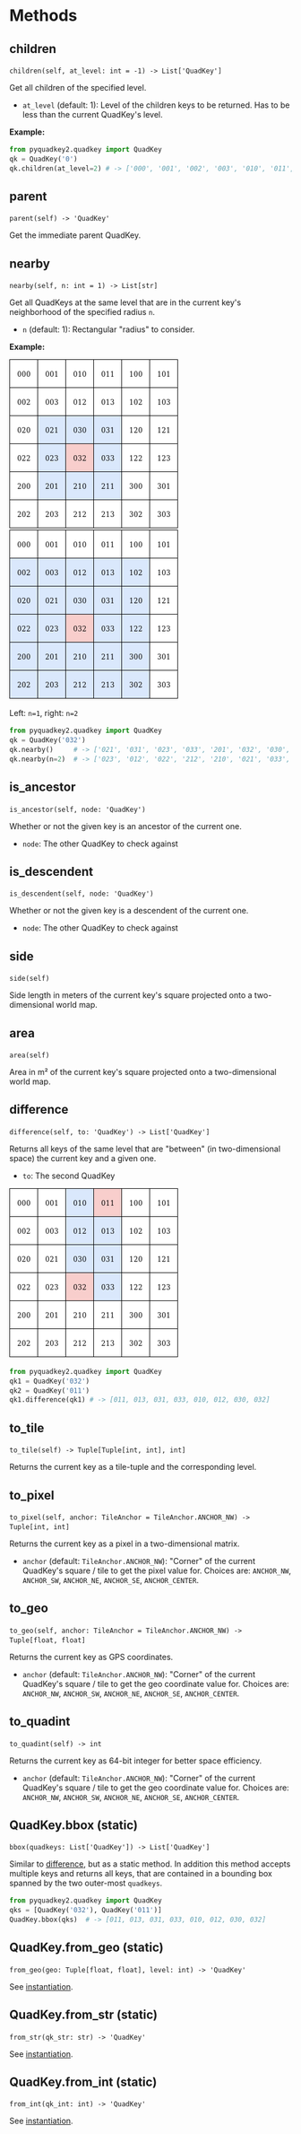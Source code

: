 # Methods

## children
`children(self, at_level: int = -1) -> List['QuadKey']`

Get all children of the specified level. 

* `at_level` (default: 1): Level of the children keys to be returned. Has to be less than the current QuadKey's level.

**Example:**
```python
from pyquadkey2.quadkey import QuadKey
qk = QuadKey('0')
qk.children(at_level=2) # -> ['000', '001', '002', '003', '010', '011', '012', '013', '020', '021', '022', '023', '030', '031', '032', '033']
```

## parent
`parent(self) -> 'QuadKey'`

Get the immediate parent QuadKey.

## nearby
`nearby(self, n: int = 1) -> List[str]`

Get all QuadKeys at the same level that are in the current key's neighborhood of the specified radius `n`.

* `n` (default: 1): Rectangular "radius" to consider.

**Example:**

![](img/pyquadkey_nearby_n1.png) ![](img/pyquadkey_nearby_n2.png)

Left: `n=1`, right: `n=2`

```python
from pyquadkey2.quadkey import QuadKey
qk = QuadKey('032')
qk.nearby()     # -> ['021', '031', '023', '033', '201', '032', '030', '211', '210']
qk.nearby(n=2)  # -> ['023', '012', '022', '212', '210', '021', '033', '300', '203', '200', '030', '102', '003', '031', '302', '201', '032', '202', '120', '213', '002', '013', '122', '211', '020']
```

## is_ancestor
`is_ancestor(self, node: 'QuadKey')`

Whether or not the given key is an ancestor of the current one.

* `node`: The other QuadKey to check against


## is_descendent
`is_descendent(self, node: 'QuadKey')`

Whether or not the given key is a descendent of the current one.

* `node`: The other QuadKey to check against


## side
`side(self)`

Side length in meters of the current key's square projected onto a two-dimensional world map. 

## area
`area(self)`

Area in m² of the current key's square projected onto a two-dimensional world map. 

## difference
`difference(self, to: 'QuadKey') -> List['QuadKey']`

Returns all keys of the same level that are "between" (in two-dimensional space) the current key and a given one.

* `to`: The second QuadKey

![](img/pyquadkey_difference.png)

```python
from pyquadkey2.quadkey import QuadKey
qk1 = QuadKey('032')
qk2 = QuadKey('011')
qk1.difference(qk1) # -> [011, 013, 031, 033, 010, 012, 030, 032]
```

## to_tile
`to_tile(self) -> Tuple[Tuple[int, int], int]`

Returns the current key as a tile-tuple and the corresponding level.

## to_pixel
`to_pixel(self, anchor: TileAnchor = TileAnchor.ANCHOR_NW) -> Tuple[int, int]`

Returns the current key as a pixel in a two-dimensional matrix.

* `anchor` (default: `TileAnchor.ANCHOR_NW`): "Corner" of the current QuadKey's square / tile to get the pixel value for. Choices are: `ANCHOR_NW`, `ANCHOR_SW`, `ANCHOR_NE`, `ANCHOR_SE`, `ANCHOR_CENTER`.

## to_geo
`to_geo(self, anchor: TileAnchor = TileAnchor.ANCHOR_NW) -> Tuple[float, float]`

Returns the current key as GPS coordinates.

* `anchor` (default: `TileAnchor.ANCHOR_NW`): "Corner" of the current QuadKey's square / tile to get the geo coordinate value for. Choices are: `ANCHOR_NW`, `ANCHOR_SW`, `ANCHOR_NE`, `ANCHOR_SE`, `ANCHOR_CENTER`.

## to_quadint
`to_quadint(self) -> int`

Returns the current key as 64-bit integer for better space efficiency.

* `anchor` (default: `TileAnchor.ANCHOR_NW`): "Corner" of the current QuadKey's square / tile to get the geo coordinate value for. Choices are: `ANCHOR_NW`, `ANCHOR_SW`, `ANCHOR_NE`, `ANCHOR_SE`, `ANCHOR_CENTER`.

## QuadKey.bbox (static)
`bbox(quadkeys: List['QuadKey']) -> List['QuadKey']`

Similar to [difference](#difference), but as a static method. In addition this method accepts multiple keys and returns all keys, that are contained in a bounding box spanned by the two outer-most `quadkeys`.

```python
from pyquadkey2.quadkey import QuadKey
qks = [QuadKey('032'), QuadKey('011')]
QuadKey.bbox(qks)  # -> [011, 013, 031, 033, 010, 012, 030, 032]
```  

## QuadKey.from_geo (static)
`from_geo(geo: Tuple[float, float], level: int) -> 'QuadKey'`

See [instantiation](/instantiation).

## QuadKey.from_str (static)
`from_str(qk_str: str) -> 'QuadKey'`

See [instantiation](/instantiation).

## QuadKey.from_int (static)
`from_int(qk_int: int) -> 'QuadKey'`

See [instantiation](/instantiation).